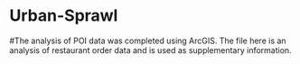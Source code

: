 # Urban-Sprawl
#The analysis of POI data was completed using ArcGIS. The file here is an analysis of restaurant order data and is used as supplementary information.
